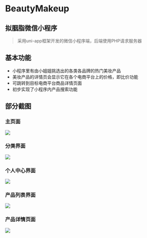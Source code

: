 # BeautyMakeup

## 拟胭脂微信小程序

> 采用uni-app框架开发的微信小程序端，后端使用PHP请求服务器

## 基本功能

- 小程序里有由小姐姐挑选出的各类各品牌的热门美妆产品
- 美妆产品的详情页会显示它在各个电商平台上的价格，即比价功能
- 可跳转到目标电商平台商品详情页面
- 初步实现了小程序内产品搜索功能

## 部分截图

### 主页面

![](http://120.55.87.80/img/拟胭脂截图/1.png)



### 分类界面

![](http://120.55.87.80/img/拟胭脂截图/2.png)

### 个人中心界面

![](http://120.55.87.80/img/拟胭脂截图/3.png)

### 产品列表界面

![](http://120.55.87.80/img/拟胭脂截图/4.png)

### 产品详情页面

![](http://120.55.87.80/img/拟胭脂截图/5.png)